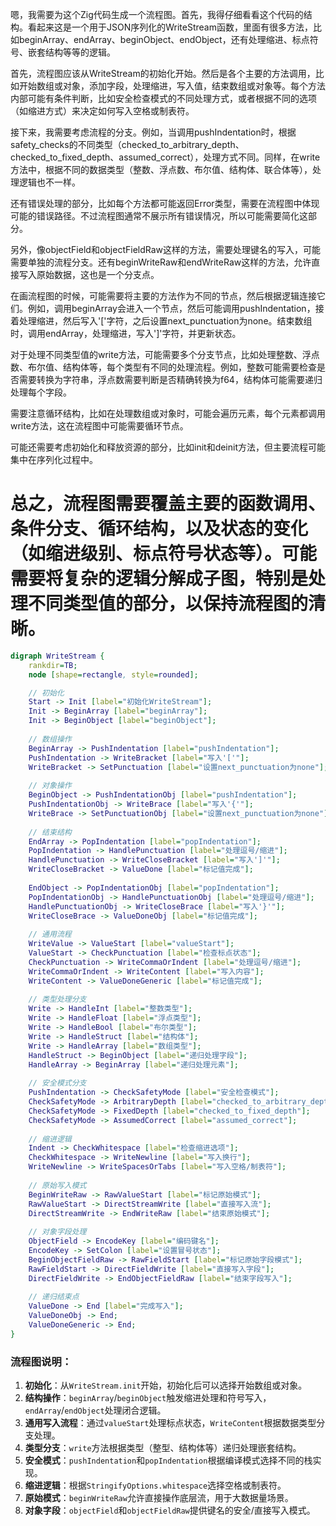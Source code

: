 嗯，我需要为这个Zig代码生成一个流程图。首先，我得仔细看看这个代码的结构。看起来这是一个用于JSON序列化的WriteStream函数，里面有很多方法，比如beginArray、endArray、beginObject、endObject，还有处理缩进、标点符号、嵌套结构等等的逻辑。

首先，流程图应该从WriteStream的初始化开始。然后是各个主要的方法调用，比如开始数组或对象，添加字段，处理缩进，写入值，结束数组或对象等。每个方法内部可能有条件判断，比如安全检查模式的不同处理方式，或者根据不同的选项（如缩进方式）来决定如何写入空格或制表符。

接下来，我需要考虑流程的分支。例如，当调用pushIndentation时，根据safety_checks的不同类型（checked_to_arbitrary_depth、checked_to_fixed_depth、assumed_correct），处理方式不同。同样，在write方法中，根据不同的数据类型（整数、浮点数、布尔值、结构体、联合体等），处理逻辑也不一样。

还有错误处理的部分，比如每个方法都可能返回Error类型，需要在流程图中体现可能的错误路径。不过流程图通常不展示所有错误情况，所以可能需要简化这部分。

另外，像objectField和objectFieldRaw这样的方法，需要处理键名的写入，可能需要单独的流程分支。还有beginWriteRaw和endWriteRaw这样的方法，允许直接写入原始数据，这也是一个分支点。

在画流程图的时候，可能需要将主要的方法作为不同的节点，然后根据逻辑连接它们。例如，调用beginArray会进入一个节点，然后可能调用pushIndentation，接着处理缩进，然后写入'['字符，之后设置next_punctuation为none。结束数组时，调用endArray，处理缩进，写入']'字符，并更新状态。

对于处理不同类型值的write方法，可能需要多个分支节点，比如处理整数、浮点数、布尔值、结构体等，每个类型有不同的处理流程。例如，整数可能需要检查是否需要转换为字符串，浮点数需要判断是否精确转换为f64，结构体可能需要递归处理每个字段。

需要注意循环结构，比如在处理数组或对象时，可能会遍历元素，每个元素都调用write方法，这在流程图中可能需要循环节点。

可能还需要考虑初始化和释放资源的部分，比如init和deinit方法，但主要流程可能集中在序列化过程中。

总之，流程图需要覆盖主要的函数调用、条件分支、循环结构，以及状态的变化（如缩进级别、标点符号状态等）。可能需要将复杂的逻辑分解成子图，特别是处理不同类型值的部分，以保持流程图的清晰。
================================================
```dot
digraph WriteStream {
    rankdir=TB;
    node [shape=rectangle, style=rounded];

    // 初始化
    Start -> Init [label="初始化WriteStream"];
    Init -> BeginArray [label="beginArray"];
    Init -> BeginObject [label="beginObject"];
    
    // 数组操作
    BeginArray -> PushIndentation [label="pushIndentation"];
    PushIndentation -> WriteBracket [label="写入'['"];
    WriteBracket -> SetPunctuation [label="设置next_punctuation为none"];
    
    // 对象操作
    BeginObject -> PushIndentationObj [label="pushIndentation"];
    PushIndentationObj -> WriteBrace [label="写入'{'"];
    WriteBrace -> SetPunctuationObj [label="设置next_punctuation为none"];
    
    // 结束结构
    EndArray -> PopIndentation [label="popIndentation"];
    PopIndentation -> HandlePunctuation [label="处理逗号/缩进"];
    HandlePunctuation -> WriteCloseBracket [label="写入']'"];
    WriteCloseBracket -> ValueDone [label="标记值完成"];
    
    EndObject -> PopIndentationObj [label="popIndentation"];
    PopIndentationObj -> HandlePunctuationObj [label="处理逗号/缩进"];
    HandlePunctuationObj -> WriteCloseBrace [label="写入'}'"];
    WriteCloseBrace -> ValueDoneObj [label="标记值完成"];
    
    // 通用流程
    WriteValue -> ValueStart [label="valueStart"];
    ValueStart -> CheckPunctuation [label="检查标点状态"];
    CheckPunctuation -> WriteCommaOrIndent [label="处理逗号/缩进"];
    WriteCommaOrIndent -> WriteContent [label="写入内容"];
    WriteContent -> ValueDoneGeneric [label="标记值完成"];
    
    // 类型处理分支
    Write -> HandleInt [label="整数类型"];
    Write -> HandleFloat [label="浮点类型"];
    Write -> HandleBool [label="布尔类型"];
    Write -> HandleStruct [label="结构体"];
    Write -> HandleArray [label="数组类型"];
    HandleStruct -> BeginObject [label="递归处理字段"];
    HandleArray -> BeginArray [label="递归处理元素"];
    
    // 安全模式分支
    PushIndentation -> CheckSafetyMode [label="安全检查模式"];
    CheckSafetyMode -> ArbitraryDepth [label="checked_to_arbitrary_depth"];
    CheckSafetyMode -> FixedDepth [label="checked_to_fixed_depth"];
    CheckSafetyMode -> AssumedCorrect [label="assumed_correct"];
    
    // 缩进逻辑
    Indent -> CheckWhitespace [label="检查缩进选项"];
    CheckWhitespace -> WriteNewline [label="写入换行"];
    WriteNewline -> WriteSpacesOrTabs [label="写入空格/制表符"];
    
    // 原始写入模式
    BeginWriteRaw -> RawValueStart [label="标记原始模式"];
    RawValueStart -> DirectStreamWrite [label="直接写入流"];
    DirectStreamWrite -> EndWriteRaw [label="结束原始模式"];
    
    // 对象字段处理
    ObjectField -> EncodeKey [label="编码键名"];
    EncodeKey -> SetColon [label="设置冒号状态"];
    BeginObjectFieldRaw -> RawFieldStart [label="标记原始字段模式"];
    RawFieldStart -> DirectFieldWrite [label="直接写入字段"];
    DirectFieldWrite -> EndObjectFieldRaw [label="结束字段写入"];
    
    // 递归结束点
    ValueDone -> End [label="完成写入"];
    ValueDoneObj -> End;
    ValueDoneGeneric -> End;
}
```

### 流程图说明：
1. **初始化**：从`WriteStream.init`开始，初始化后可以选择开始数组或对象。
2. **结构操作**：`beginArray`/`beginObject`触发缩进处理和符号写入，`endArray`/`endObject`处理闭合逻辑。
3. **通用写入流程**：通过`valueStart`处理标点状态，`WriteContent`根据数据类型分支处理。
4. **类型分支**：`write`方法根据类型（整型、结构体等）递归处理嵌套结构。
5. **安全模式**：`pushIndentation`和`popIndentation`根据编译模式选择不同的栈实现。
6. **缩进逻辑**：根据`StringifyOptions.whitespace`选择空格或制表符。
7. **原始模式**：`beginWriteRaw`允许直接操作底层流，用于大数据量场景。
8. **对象字段**：`objectField`和`objectFieldRaw`提供键名的安全/直接写入模式。